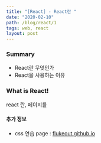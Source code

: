 ```yaml
---
title: "[React] - React란 "
date: "2020-02-10"
path: /blog/react/1
tags: web, react
layout: post
---
```


### Summary
 - React란 무엇인가
 - React을 사용하는 이유


### What is React!
 react 란, 페이지를 

#### 추가 정보
 - css 연습 page : [flukeout.github.io](https://flukeout.github.io/)


[Gatsby]: https://www.terraform.io/docs/configuration/variables.html "Terraform Variables"


